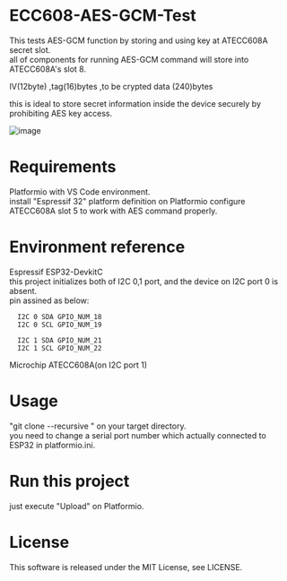# ECC608-AES-GCM-Test

This tests AES-GCM function by storing and using key at ATECC608A secret slot.  
all of components for running AES-GCM command will store into ATECC608A's slot 8.   

IV(12byte) ,tag(16)bytes ,to be crypted data (240)bytes

this is ideal to store secret information inside the device securely by prohibiting AES key access.

![image](https://user-images.githubusercontent.com/46954791/60951691-a1d18300-a334-11e9-8f6b-d27d3a72773e.png)

# Requirements

  Platformio with VS Code environment.  
  install "Espressif 32" platform definition on Platformio
  configure ATECC608A slot 5 to work with AES command properly.

# Environment reference
  
  Espressif ESP32-DevkitC  
  this project initializes both of I2C 0,1 port, and the device on I2C port 0 is absent.  
  pin assined as below:  


      I2C 0 SDA GPIO_NUM_18
      I2C 0 SCL GPIO_NUM_19

      I2C 1 SDA GPIO_NUM_21
      I2C 1 SCL GPIO_NUM_22
          
  Microchip ATECC608A(on I2C port 1)  

# Usage

"git clone --recursive <this pages URL>" on your target directory.  
you need to change a serial port number which actually connected to ESP32 in platformio.ini.

# Run this project

just execute "Upload" on Platformio.   

# License

This software is released under the MIT License, see LICENSE.
